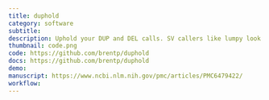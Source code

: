 ```yaml
---
title: duphold
category: software
subtitle:
description: Uphold your DUP and DEL calls. SV callers like lumpy look at split-reads and pair distances to find structural variants. This tool is a fast way to add depth information to those calls. This can be used as additional information for filtering variants; for example we will be skeptical of deletion calls that do not have lower than average coverage compared to regions with similar gc-content.
thumbnail: code.png
code: https://github.com/brentp/duphold
docs: https://github.com/brentp/duphold
demo:
manuscript: https://www.ncbi.nlm.nih.gov/pmc/articles/PMC6479422/
workflow:
---
```


